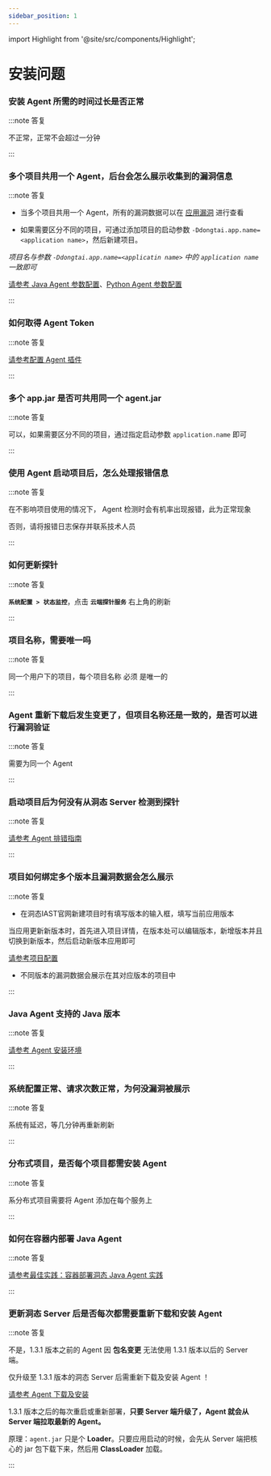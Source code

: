 ```yaml
---
sidebar_position: 1
---
```


import Highlight from '@site/src/components/Highlight';

# 安装问题

### 安装 Agent 所需的时间过长是否正常

:::note 答复

  不正常，正常不会超过一分钟

:::

### 多个项目共用一个 Agent，后台会怎么展示收集到的漏洞信息

:::note 答复

  * 当多个项目共用一个 Agent，所有的漏洞数据可以在 [应用漏洞](../../operation/vul-management) 进行查看

  * 如果需要区分不同的项目，可通过添加项目的启动参数 `-Ddongtai.app.name=<application name>`，然后新建项目。

  *项目名与参数 `-Ddongtai.app.name=<applicatin name>` 中的 `application name` 一致即可*

  [请参考 Java Agent 参数配置](../../getting-started/agent/parameter/config-java-agent)、[Python Agent 参数配置](../../getting-started/agent/parameter/config-python-agent)


:::

### 如何取得 Agent Token

:::note 答复

  [请参考配置 Agent 插件](../../getting-started/agent/plugin/java-agent-idea#配置插件)


:::


### 多个 app.jar 是否可共用同一个 agent.jar 

:::note 答复

  可以，如果需要区分不同的项目，通过指定启动参数 `application.name` 即可

:::


### 使用 Agent 启动项目后，怎么处理报错信息

:::note 答复

  在不影响项目使用的情况下， Agent 检测时会有机率出现报错，此为正常现象

  否则，请将报错日志保存并联系技术人员

:::


### 如何更新探针

:::note 答复

   **`系统配置 > 状态监控`**，点击 **`云端探针服务`** 右上角的刷新

:::


### 项目名称，需要唯一吗

:::note 答复

  同一个用户下的项目，每个项目名称 <Highlight color="#E3242B">必须</Highlight> 是唯一的

:::


### Agent 重新下载后发生变更了，但项目名称还是一致的，是否可以进行漏洞验证

:::note 答复

  需要为同一个 Agent

:::


### 启动项目后为何没有从洞态 Server 检测到探针

:::note 答复

  [请参考 Agent 排错指南](../../getting-started/agent/agent-troubleshooting)

:::


### 项目如何绑定多个版本且漏洞数据会怎么展示
 
:::note 答复

 * 在洞态IAST官网新建项目时有填写版本的输入框，填写当前应用版本

 当应用更新新版本时，首先进入项目详情，在版本处可以编辑版本，新增版本并且切换到新版本，然后启动新版本应用即可

 [请参考项目配置](../../operation/application-management#新建项目)

 * 不同版本的漏洞数据会展示在其对应版本的项目中

:::


### Java Agent 支持的 Java 版本

:::note 答复

  [请参考 Agent 安装环境 ](../../getting-started/agent/install-java-agent#安装环境")

:::


### 系统配置正常、请求次数正常，为何没漏洞被展示

:::note 答复

  系统有延迟，等几分钟再重新刷新

:::

### 分布式项目，是否每个项目都需安装 Agent 

:::note 答复

  系分布式项目需要将 Agent 添加在每个服务上

:::

### 如何在容器内部署 Java Agent

:::note 答复

  [请参考最佳实践：容器部署洞态 Java Agent 实践](https://i0x0fy4ibf.feishu.cn/docs/doccnaKOEdFxTQnydHTuLBS5OIg)

:::

### 更新洞态 Server 后是否每次都需要重新下载和安装 Agent

:::note 答复

  不是，1.3.1 版本之前的 Agent 因 **包名变更** 无法使用 1.3.1 版本以后的 Server 端。

  <Highlight color="#E3242B">仅升级至 1.3.1 版本的洞态 Server 后需重新下载及安装 Agent ！</Highlight>

  [请参考 Agent 下载及安装 ](../../getting-started/start-project#2-安装-dongtai-iast-agent)

  1.3.1 版本之后的每次重启或重新部署，**只要 Server 端升级了，Agent 就会从 Server 端拉取最新的 Agent。**

  原理：`agent.jar` 只是个 **Loader**。只要应用启动的时候，会先从 Server 端把核心的 jar 包下载下来，然后用 **ClassLoader** 加载。

::: 

